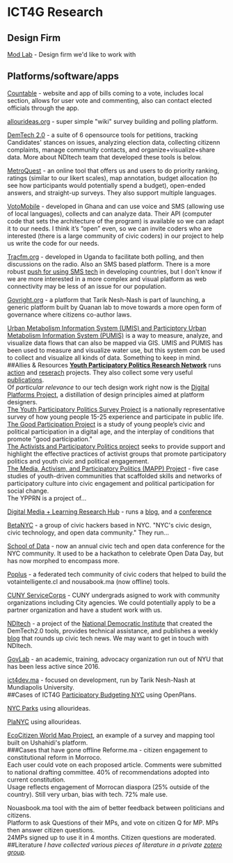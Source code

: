 # ICT4G Research

## Design Firm
[Mod Lab](https://mod-lab.com/) - Design firm we'd like to work with 

## Platforms/software/apps
[Countable](https://www.countable.us/) - website and app of bills coming to a vote, includes local section, allows for user vote and commenting, also can contact elected officials through the app.  

[allourideas.org](http://allourideas.org/) - super simple "wiki" survey building and polling platform.  

[DemTech 2.0](https://nditech.org/projects) - a suite of 6 opensource tools for petitions, tracking Candidates' stances on issues, analyzing election data, collecting citizenn complaints, manage community contacts, and organize+visualize+share data. More about NDItech team that developed these tools is below.

[MetroQuest](http://metroquest.com/) - an online tool that offers us and users to do priority ranking, ratings (similar to our likert scales), map annotation, budget allocation (to see how participants would potentially spend a budget), open-ended answers, and straight-up surveys. They also support multiple languages.

[VotoMobile](https://www.votomobile.org/) - developed in Ghana and can use voice and SMS (allowing use of local languages), collects and can analyze data. Their API (computer code that sets the architecture of the program) is available so we can adapt it to our needs. I think it’s “open” even, so we can invite coders who are interested (there is a large community of civic coders) in our project to help us write the code for our needs.  

[Tracfm.org](http://tracfm.org/) - developed in Uganda to facilitate both polling, and then discussions on the radio. Also an SMS based platform. There is a more robust [push for using SMS tech](http://www.ictworks.org/2017/01/09/4-reasons-for-large-scale-sms-text-surveys-in-developing-countries/) in developing countries, but I don't know if we are more interested in a more complex and visual platform as web connectivity may be less of an issue for our population.

[Govright.org](http://govright.org/) - a platform that Tarik Nesh-Nash is part of launching, a generic platform built by Quanan lab to move towards a more open form of governance where citizens co-author laws.  

[Urban Metabolism Information System (UMIS) and Participtory Urban Metabolism Information System (PUMIS)](http://ecocitizenworldmap.org/understanding-your-city-by-understanding-its-flow-towards-participatory-urban-metabolism-information-systems/) is a way to measure, analyze, and visualize data flows that can also be mapped via GIS. UMIS and PUMIS has been used to measure and visualize water use, but this system _can_ be used to collect and visualize all kinds of data. Something to keep in mind.  
##Allies & Resources
**[Youth Participatory Politics Research Network](http://ypp.dmlcentral.net/)** runs [action](http://ypp.dmlcentral.net/action-projects) and [reserach](http://ypp.dmlcentral.net/research-projects) projects. They also collect some very useful [publications](http://ypp.dmlcentral.net/publications).   
Of _particular relevance_ to our tech design work right now is the [Digital Platforms Project](http://ypp.dmlcentral.net/projects/digital-platforms-project), a distillation of design principles aimed at platform designers.  
[The Youth Participatory Politics Survey Project](http://ypp.dmlcentral.net/projects/youth-participatory-politics-survey-project) is a nationally representative survey of how young people 15-25 experience and participate in public life.  
[The Good Participation Project](http://ypp.dmlcentral.net/projects/good-participation-project) is a study of young people’s civic and political participation in a digital age, and the interplay of conditions that promote "good participation."  
[The Activists and Participatory Politics project](http://ypp.dmlcentral.net/projects/activists-and-participatory-politics) seeks to provide support and highlight the effective practices of activist groups that promote participatory politics and youth civic and political engagement.  
[The Media, Activism, and Participatory Politics (MAPP) Project](http://ypp.dmlcentral.net/projects/media-activism-and-participatory-politics) - five case studies of youth-driven communities that scaffolded skills and networks of participatory culture into civic engagement and political participation for social change.  
The YPPRN is a project of...  

[Digital Media + Learning Research Hub](http://dmlhub.net/) - runs a [blog](http://dmlcentral.net/), and a [conference](http://dmlhub.net/conference/)  

[BetaNYC](https://beta.nyc/) - a group of civic hackers based in NYC. "NYC's civic design, civic technology, and open data community." They run...  

[School of Data](https://schoolofdata.nyc/open-call-for-school-of-data-session-proposals/) - now an annual civic tech and open data conference for the NYC community. It used to be a hackathon to celebrate Open Data Day, but has now morphed to encompass more.  

[Poplus](http://poplus.org) - a federated tech community of civic coders that helped to build the votaintelligente.cl and nousabook.ma (now offline) tools.  

[CUNY ServiceCorps](http://www1.cuny.edu/sites/servicecorps/community-partners/current/) - CUNY undergrads asigned to work with community organizations including City agencies. We could potentially apply to be a partner organization and have a student work with us.  

[NDItech](https://nditech.org) - a project of the [National Democratic Institute](https://www.demworks.org/) that created the DemTech2.0 tools, provides technical assistance, and publishes a weekly [blog](https://nditech.org/blog) that rounds up civic tech news. We may want to get in touch with NDItech.  

[GovLab](http://govlab.org) - an academic, training, advocacy organization run out of NYU that has been less active since 2016.  

[ict4dev.ma](http://ict4dev.ma) - focused on development, run by Tarik Nesh-Nash at Mundiapolis University.  
##Cases of ICT4G
[Participatory Budgeting NYC](http://ideas.pbnyc.org/page/about) using OpenPlans.  

[NYC Parks](http://blog.allourideas.org/post/49023446765/new-york-city-parks) using allourideas.  

[PlaNYC](http://blog.allourideas.org/post/6326304438/making-new-york-greener-and-greater) using allourideas.  

[EcoCitizen World Map Project](http://ecocitizenworldmap.org/), an example of a survey and mapping tool built on Ushahidi's platform.  
###Cases that have gone offline
Reforme.ma - citizen engagement to constitutional reform in Morroco.    
Each user could vote on each proposed article. Comments were submitted to national drafting committee. 40% of recommendations adopted into current constitution.  
Usage reflects engagement of Morrocan diaspora (25% outside of the country). Still very urban, bias with tech. 72% male use.  

Nouasbook.ma tool with the aim of better feedback between politicians and citizens.  
Platform to ask Questions of their MPs, and vote on citizen Q for MP. MPs then answer citizen questions.  
24MPs signed up to use it in 4 months. Citizen questions are moderated.  
##Literature
_I have collected various pieces of literature in a private [zotero group](https://www.zotero.org/groups/1014911)._  

